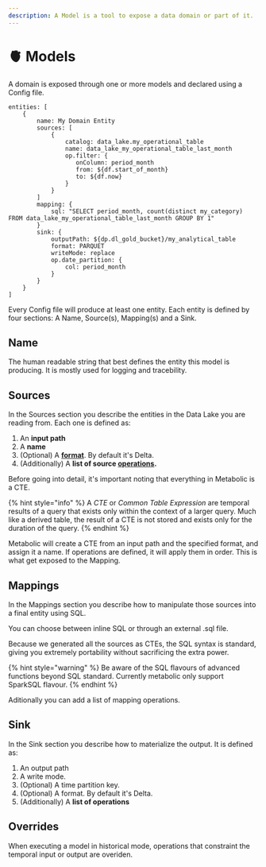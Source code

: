 ```yaml
---
description: A Model is a tool to expose a data domain or part of it.
---
```


# 🫀 Models

A domain is exposed through one or more models and declared using a Config file.

```hoon
entities: [
    {
        name: My Domain Entity
        sources: [
            {
                catalog: data_lake.my_operational_table
                name: data_lake_my_operational_table_last_month
                op.filter: {
                   onColumn: period_month
                   from: ${df.start_of_month}
                   to: ${df.now}
                }
            }
        ]
        mapping: {
            sql: "SELECT period_month, count(distinct my_category) FROM data_lake_my_operational_table_last_month GROUP BY 1"
        }
        sink: {
            outputPath: ${dp.dl_gold_bucket}/my_analytical_table
            format: PARQUET
            writeMode: replace
            op.date_partition: {
                col: period_month
            }
        }
    }
]
```

Every Config file will produce at least one entity. Each entity is defined by four sections: A Name, Source(s), Mapping(s) and a Sink.

## Name

The human readable string that best defines the entity this model is producing. It is mostly used for logging and tracebility.

## Sources

In the Sources section you describe the entities in the Data Lake you are reading from. Each one is defined as:

1. An **input path**
2. A **name**
3. (Optional) A [**format**](formats.md). By default it's Delta.
4. (Additionally) A **list of source [operations](operations.md).**

Before going into detail, it's important noting that everything in Metabolic is a CTE.

{% hint style="info" %}
A _CTE_ or _Common Table Expression_ are temporal results of a query that exists only within the context of a larger query. Much like a derived table, the result of a CTE is not stored and exists only for the duration of the query.
{% endhint %}

Metabolic will create a CTE from an input path and the specified format, and assign it a name. If operations are defined, it will apply them in order. This is what get exposed to the Mapping.

## Mappings

In the Mappings section you describe how to manipulate those sources into a final entity using SQL.

You can choose between inline SQL or through an external .sql file.

Because we generated all the sources as CTEs, the SQL syntax is standard, giving you extremely portability without sacrificing the extra power.

{% hint style="warning" %}
Be aware of the SQL flavours of advanced functions beyond SQL standard. Currently metabolic only support SparkSQL flavour.
{% endhint %}

Aditionally you can add a list of mapping operations.

## Sink

In the Sink section you describe how to materialize the output. It is defined as:

1. An output path
2. A write mode.
3. (Optional) A time partition key.
4. (Optional) A format. By default it's Delta.
5. (Additionally) A **list of operations**

## Overrides

When executing a model in historical mode, operations that constraint the temporal input or output are overiden.

